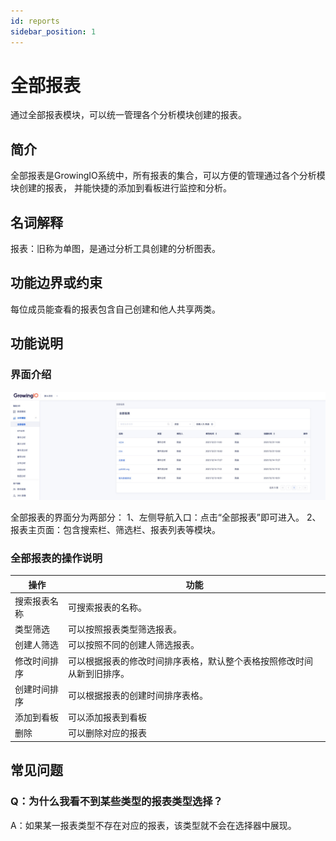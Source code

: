 ```yaml
---
id: reports
sidebar_position: 1
---
```


# 全部报表

通过全部报表模块，可以统一管理各个分析模块创建的报表。

## 简介

全部报表是GrowingIO系统中，所有报表的集合，可以方便的管理通过各个分析模块创建的报表，
并能快捷的添加到看板进行监控和分析。

## 名词解释

报表：旧称为单图，是通过分析工具创建的分析图表。

## 功能边界或约束

每位成员能查看的报表包含自己创建和他人共享两类。

## 功能说明

### 界面介绍

![全部报表](/img/81a530ca9030095a80a05d5d3ccfcf941e5aeed22fa5a6408ae3ed591a24d289_pic_1640087438674_2021-12-21.png)  

全部报表的界面分为两部分：
1、左侧导航入口：点击“全部报表”即可进入。
2、报表主页面：包含搜索栏、筛选栏、报表列表等模块。

### 全部报表的操作说明

| 操作         | 功能                                                                 |
|--------------|----------------------------------------------------------------------|
| 搜索报表名称 | 可搜索报表的名称。                                                    |
| 类型筛选     | 可以按照报表类型筛选报表。                                            |
| 创建人筛选   | 可以按照不同的创建人筛选报表。                                        |
| 修改时间排序 | 可以根据报表的修改时间排序表格，默认整个表格按照修改时间从新到旧排序。 |
| 创建时间排序 | 可以根据报表的创建时间排序表格。                                      |
| 添加到看板   | 可以添加报表到看板                                                   |
| 删除         | 可以删除对应的报表                                                   |

## 常见问题

### Q：为什么我看不到某些类型的报表类型选择？

A：如果某一报表类型不存在对应的报表，该类型就不会在选择器中展现。

